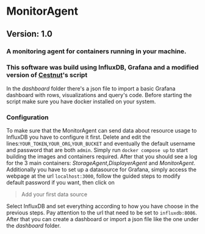 # MonitorAgent
## Version: 1.0
### A monitoring agent for containers running in your machine.
### This software was build using InfluxDB, Grafana and a modified version of [Cestnut](https://github.com/Cestnut/DockerResourcesDisplayer-Container)'s script
In the *dashboard* folder there's a json file to import a basic Grafana dashboard with rows, visualizations and query's code.
Before starting the script make sure you have docker installed on your system.
### Configuration
To make sure that the MonitorAgent can send data about resource usage to InfluxDB you have to configure it first.
Delete and edit the lines:`YOUR_TOKEN`,`YOUR_ORG`,`YOUR_BUCKET` and eventually the default username and password that are both `admin`.
Simply run `docker compose up` to start building the images and containers required.
After that you should see a log for the 3 main containers: *StorageAgent*,*DisplayerAgent* and *MonitorAgent*.
Additionally you have to set up a datasource for Grafana, simply access the webpage at the url `localhost:3000`, follow the guided steps to modify default password if you want, then click on 
> Add your first data source
> 
Select InfluxDB and set everything according to how you have choose in the previous steps.
Pay attention to the url that need to be set to `influxdb:8086`.
After that you can create a dashboard or import a json file like the one under the *dashboard* folder.

